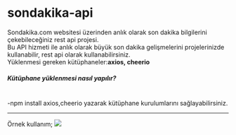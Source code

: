 # sondakika-api
Sondakika.com websitesi üzerinden anlık olarak son dakika bilgilerini çekebileceğiniz rest api projesi.<br>
Bu API hizmeti ile anlık olarak büyük son dakika gelişmelerini projelerinizde kullanabilir, rest api olarak kullanabilirsiniz.<br>
Yüklenmesi gereken kütüphaneler:<b>axios, cheerio</b><br>
<h5>Kütüphane yüklenmesi nasıl yapılır?</h5><br>
-npm install axios,cheerio yazarak kütüphane kurulumlarını sağlayabilirsiniz.
<hr>
Örnek kullanım;
<img src="https://i.hizliresim.com/msl37cp.png">
